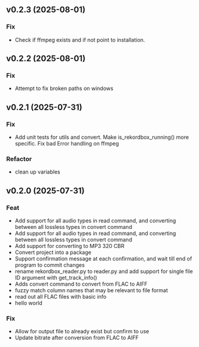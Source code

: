 ## v0.2.3 (2025-08-01)

### Fix

- Check if ffmpeg exists and if not point to installation.

## v0.2.2 (2025-08-01)

### Fix

- Attempt to fix broken paths on windows

## v0.2.1 (2025-07-31)

### Fix

- Add unit tests for utils and convert. Make is_rekordbox_running() more specific. Fix bad Error handling on ffmpeg

### Refactor

- clean up variables

## v0.2.0 (2025-07-31)

### Feat

- Add support for all audio types in read command, and converting between all lossless types in convert command
- Add support for all audio types in read command, and converting between all lossless types in convert command
- Add support for converting to MP3 320 CBR
- Convert project into a package
- Support confirmation message at each confirmation, and wait till end of program to commit changes
- rename rekordbox_reader.py to reader.py and add support for single file ID argument with get_track_info()
- Adds convert command to convert from FLAC to AIFF
- fuzzy match column names that may be relevant to file format
- read out all FLAC files with basic info
- hello world

### Fix

- Allow for output file to already exist but confirm to use
- Update bitrate after conversion from FLAC to AIFF
